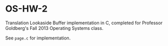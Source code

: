 OS-HW-2
=======

Translation Lookaside Buffer implementation in C, completed for Professor Goldberg's Fall 2013 Operating Systems class. 

See ```page.c``` for implementation.
